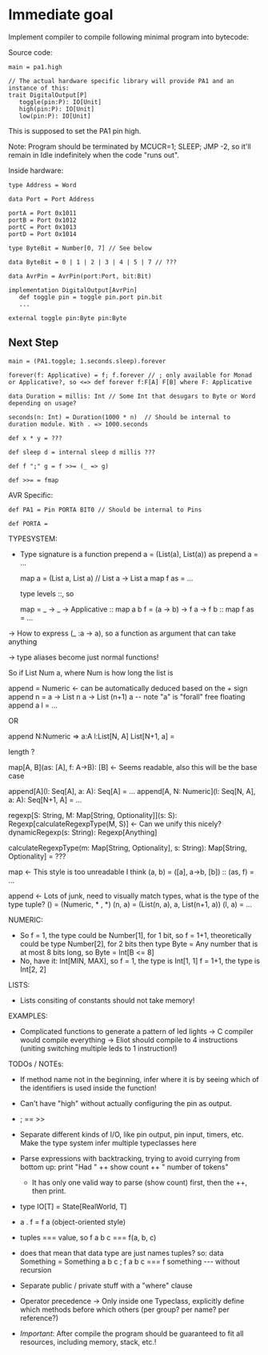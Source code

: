 # Immediate goal

Implement compiler to compile following minimal program into bytecode:

Source code:
```
main = pa1.high

// The actual hardware specific library will provide PA1 and an instance of this:
trait DigitalOutput[P]
   toggle(pin:P): IO[Unit]
   high(pin:P): IO[Unit]
   low(pin:P): IO[Unit]
```

This is supposed to set the PA1 pin high.

Note: Program should be terminated by MCUCR=1; SLEEP; JMP -2, so it'll remain in Idle indefinitely when
the code "runs out".

Inside hardware:

```
type Address = Word

data Port = Port Address

portA = Port 0x1011
portB = Port 0x1012
portC = Port 0x1013
portD = Port 0x1014

type ByteBit = Number[0, 7] // See below

data ByteBit = 0 | 1 | 2 | 3 | 4 | 5 | 7 // ???

data AvrPin = AvrPin(port:Port, bit:Bit)

implementation DigitalOutput[AvrPin]
   def toggle pin = toggle pin.port pin.bit
   ...

external toggle pin:Byte pin:Byte
```

## Next Step


```
main = (PA1.toggle; 1.seconds.sleep).forever

forever(f: Applicative) = f; f.forever // ; only available for Monad or Applicative?, so <=> def forever f:F[A] F[B] where F: Applicative

data Duration = millis: Int // Some Int that desugars to Byte or Word depending on usage?

seconds(n: Int) = Duration(1000 * n)  // Should be internal to duration module. With . => 1000.seconds

def x * y = ???

def sleep d = internal sleep d millis ???

def f ";" g = f >>= (_ => g)

def >>= = fmap

```
AVR Specific:


```
def PA1 = Pin PORTA BIT0 // Should be internal to Pins

def PORTA = 
```

TYPESYSTEM:
- Type signature is a function
  prepend a = (List(a), List(a))
  as prepend a = ...

  map a = (List a, List a)   // List a -> List a
  map f as = ...

  type levels ::, so
  
  map = _ -> _ -> Applicative ::
  map a b f = (a -> b) -> f a -> f b ::
  map f as = ...

 -> How to express (_ :a -> a), so a function as argument that can take anything

 -> type aliases become just normal functions!

 So if List Num a, where Num is how long the list is

 append = Numeric               <- can be automatically deduced based on the + sign
 append n = a -> List n a -> List (n+1) a     -- note "a" is "forall" free floating
 append a l = ...

 OR

 append N:Numeric => a:A l:List[N, A] List[N+1, a] = 

 length ?

 map[A, B](as: [A], f: A->B): [B]         <- Seems readable, also this will be the base case

 append[A](l: Seq[A], a: A): Seq[A] = ...
 append[A, N: Numeric](l: Seq[N, A], a: A): Seq[N+1, A] = ...

 regexp[S: String, M: Map[String, Optionality]](s: S): Regexp[calculateRegexpType(M, S)]       <- Can we unify this nicely?
 dynamicRegexp(s: String): Regexp[Anything]

 calculateRegexpType(m: Map[String, Optionality], s: String): Map[String, Optionality] = ???
 
 map                                      <- This style is too unreadable I think
     (a, b)  = ([a], a->b, [b]) ::
     (as, f) = ...

 append                                   <- Lots of junk, need to visually match types, what is the type of the type tuple?
     ()     = (Numeric, * , *)
     (n, a) = (List(n, a), a, List(n+1, a))
     (l, a) = ...


NUMERIC:
- So f = 1, the type could be Number[1], for 1 bit, so
     f = 1+1, theoretically could be type Number[2], for 2 bits
  then type Byte = Any number that is at most 8 bits long, so
  Byte = Int[B <= 8]
- No, have it: Int[MIN, MAX], so
    f = 1, the type is Int[1, 1]
    f = 1+1, the type is Int[2, 2]

LISTS:
- Lists consiting of constants should not take memory!


EXAMPLES:
- Complicated functions to generate a pattern of led lights
  -> C compiler would compile everything
  -> Eliot should compile to 4 instructions (uniting switching multiple leds to 1 instruction!)

TODOs / NOTEs:
- If method name not in the beginning, infer where it is by seeing which of the identifiers is used inside the function!
- Can't have "high" without actually configuring the pin as output.
- ; == >>
- Separate different kinds of I/O, like pin output, pin input, timers, etc. Make the type system infer multiple typeclasses here
- Parse expressions with backtracking, trying to avoid currying from bottom up: print "Had " ++ show count ++ " number of tokens" 
  - It has only one valid way to parse (show count) first, then the ++, then print.
- type IO[T] = State[RealWorld, T]
- a . f = f a (object-oriented style)
- tuples === value, so f a b c === f(a, b, c)
- does that mean that data type are just names tuples?
  so: data Something = Something a b c ; f a b c === f something --- without recursion
- Separate public / private stuff with a "where" clause
- Operator precedence -> Only inside one Typeclass, explicitly define which methods before which others (per group? per name? per reference?)

- *Important*: After compile the program should be guaranteed to fit all resources, including memory, stack, etc.!
